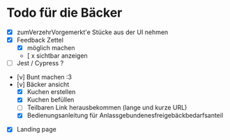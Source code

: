 # Todo für die Bäcker

* [x] zumVerzehrVorgemerkt'e Stücke aus der UI nehmen
* [x] Feedback Zettel
  * [x] möglich machen 
  * [ x sichtbar anzeigen
* [ ] Jest / Cypress ?
* [v] Bunt machen :3
* [v] Bäcker ansicht
  * [x] Kuchen erstellen
  * [x] Kuchen befüllen
  * [ ] Teilbaren Link herausbekommen (lange und kurze URL)
  * [x] Bedienungsanleitung für Anlassgebundenesfreigebäckbedarfsanteil
* [x] Landing page
